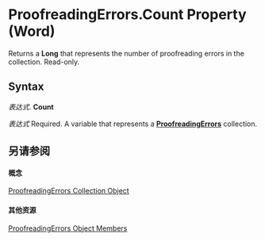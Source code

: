 
# ProofreadingErrors.Count Property (Word)

Returns a  **Long** that represents the number of proofreading errors in the collection. Read-only.


## Syntax

 _表达式_. **Count**

 _表达式_ Required. A variable that represents a **[ProofreadingErrors](53fb6382-4c08-83f3-1835-ac2633939758.md)** collection.


## 另请参阅


#### 概念


[ProofreadingErrors Collection Object](53fb6382-4c08-83f3-1835-ac2633939758.md)
#### 其他资源


[ProofreadingErrors Object Members](http://msdn.microsoft.com/library/eb5c657f-acba-196a-0c45-8c31d975a470%28Office.15%29.aspx)